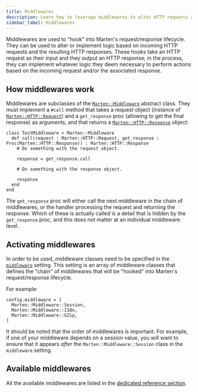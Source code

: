 ```yaml
---
title: Middlewares
description: Learn how to leverage middlewares to alter HTTP requests and responses.
sidebar_label: Middlewares
---
```



Middlewares are used to "hook" into Marten's request/response lifecycle. They can be used to alter or implement logic based on incoming HTTP requests and the resulting HTTP responses. These hooks take an HTTP request as their input and they output an HTTP response; in the process, they can implement whatever logic they deem necessary to perform actions based on the incoming request and/or the associated response.

## How middlewares work

Middlewares are subclasses of the [`Marten::Middleware`](pathname:///api/0.3/Marten/Middleware.html) abstract class. They must implement a `#call` method that takes a request object (instance of [`Marten::HTTP::Request`](pathname:///api/0.3/Marten/HTTP/Request.html)) and a `get_response` proc (allowing to get the final response) as arguments, and that returns a [`Marten::HTTP::Response`](pathname:///api/0.3/Marten/HTTP/Response.html) object:

```crystal
class TestMiddleware < Marten::Middleware
  def call(request : Marten::HTTP::Request, get_response : Proc(Marten::HTTP::Response)) : Marten::HTTP::Response
    # Do something with the request object.

    response = get_response.call

    # Do something with the response object.

    response
  end
end
```

The `get_response` proc will either call the next middleware in the chain of middlewares, or the handler processing the request and returning the response. Which of these is actually called is a detail that is hidden by the `get_response` proc, and this does not matter at an individual middleware level.

## Activating middlewares

In order to be used, middleware classes need to be specified in the [`middleware`](../development/reference/settings.md#middleware) setting. This setting is an array of middleware classes that defines the "chain" of middlewares that will be "hooked" into Marten's request/response lifecycle.

For example:

```crystal
config.middleware = [
  Marten::Middleware::Session,
  Marten::Middleware::I18n,
  Marten::Middleware::GZip,
]
```

It should be noted that the order of middlewares is important. For example, if one of your middleware depends on a session value, you will want to ensure that it appears _after_ the `Marten::Middleware::Session` class in the `middleware` setting.

## Available middlewares

All the available middlewares are listed in the [dedicated reference section](./reference/middlewares.md).
